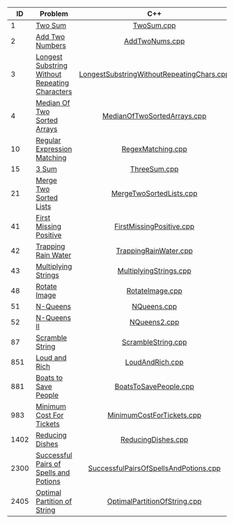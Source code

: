 | ID   | Problem                                                                                                                         |                                            C++                                             |
|------|---------------------------------------------------------------------------------------------------------------------------------|:------------------------------------------------------------------------------------------:|
| 1    | [Two Sum](https://leetcode.com/problems/two-sum/)                                                                               |                                [TwoSum.cpp](cpp/TwoSum.cpp)                                |
| 2    | [Add Two Numbers](https://leetcode.com/problems/add-two-numbers/)                                                               |                            [AddTwoNums.cpp](cpp/AddTwoNums.cpp)                            |
| 3    | [Longest Substring Without Repeating Characters](https://leetcode.com/problems/longest-substring-without-repeating-characters/) | [LongestSubstringWithoutRepeatingChars.cpp](cpp/LongestSubstringWithoutRepeatingChars.cpp) |
| 4    | [Median Of Two Sorted Arrays](https://leetcode.com/problems/median-of-two-sorted-arrays/)                                       |               [MedianOfTwoSortedArrays.cpp](cpp/MedianOfTwoSortedArrays.cpp)               |
| 10   | [Regular Expression Matching](https://leetcode.com/problems/regular-expression-matching/)                                       |                         [RegexMatching.cpp](cpp/RegexMatching.cpp)                         |
| 15   | [3 Sum](https://leetcode.com/problems/3sum/)                                                                                    |                              [ThreeSum.cpp](cpp/ThreeSum.cpp)                              |
| 21   | [Merge Two Sorted Lists](https://leetcode.com/problems/merge-two-sorted-lists/)                                                 |                   [MergeTwoSortedLists.cpp](cpp/MergeTwoSortedLists.cpp)                   |
| 41   | [First Missing Positive](https://leetcode.com/problems/first-missing-positive/)                                                 |                  [FirstMissingPositive.cpp](cpp/FirstMissingPositive.cpp)                  |
| 42   | [Trapping Rain Water](https://leetcode.com/problems/trapping-rain-water/)                                                       |                     [TrappingRainWater.cpp](cpp/TrappingRainWater.cpp)                     |
| 43   | [Multiplying Strings](https://leetcode.com/problems/multiply-strings/)                                                          |                    [MultiplyingStrings.cpp](cpp/MultiplyingStrings.cpp)                    |
| 48   | [Rotate Image](https://leetcode.com/problems/rotate-image/)                                                                     |                           [RotateImage.cpp](cpp/RotateImage.cpp)                           |
| 51   | [N-Queens](https://leetcode.com/problems/n-queens/)                                                                             |                               [NQueens.cpp](cpp/NQueens.cpp)                               |
| 52   | [N-Queens II](https://leetcode.com/problems/n-queens-ii/)                                                                       |                              [NQueens2.cpp](cpp/NQueens2.cpp)                              |
| 87   | [Scramble String](https://leetcode.com/problems/scramble-string/)                                                               |                        [ScrambleString.cpp](cpp/ScrambleString.cpp)                        |
| 851  | [Loud and Rich](https://leetcode.com/problems/loud-and-rich/)                                                                   |                           [LoudAndRich.cpp](cpp/LoudAndRich.cpp)                           |
| 881  | [Boats to Save People](https://leetcode.com/problems/boats-to-save-people/)                                                     |                     [BoatsToSavePeople.cpp](cpp/BoatsToSavePeople.cpp)                     |
| 983  | [Minimum Cost For Tickets](https://leetcode.com/problems/minimum-cost-for-tickets/)                                             |                 [MinimumCostForTickets.cpp](cpp/MinimumCostForTickets.cpp)                 |
| 1402 | [Reducing Dishes](https://leetcode.com/problems/reducing-dishes/)                                                               |                        [ReducingDishes.cpp](cpp/ReducingDishes.cpp)                        |
| 2300 | [Successful Pairs of Spells and Potions](https://leetcode.com/problems/successful-pairs-of-spells-and-potions/)                 |     [SuccessfulPairsOfSpellsAndPotions.cpp](cpp/SuccessfulPairsOfSpellsAndPotions.cpp)     |
| 2405 | [Optimal Partition of String](https://leetcode.com/problems/optimal-partition-of-string/)                                       |              [OptimalPartitionOfString.cpp](cpp/OptimalPartitionOfString.cpp)              |